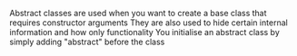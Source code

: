 Abstract classes are used when you want to create a base class that requires constructor arguments
They are also used to hide certain internal information and how only functionality
You initialise an abstract class by simply adding "abstract" before the class
